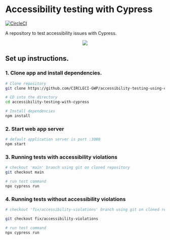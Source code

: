 # Accessibility testing with Cypress

[![CircleCI](https://dl.circleci.com/status-badge/img/gh/CIRCLECI-GWP/accessibility-testing-using-cypress/tree/fix%2Faccessibility-violations.svg?style=svg)](https://dl.circleci.com/status-badge/redirect/gh/CIRCLECI-GWP/accessibility-testing-using-cypress/tree/fix%2Faccessibility-violations)

A repository to test accessibility issues with Cypress.

<p align="center"><img src="https://avatars3.githubusercontent.com/u/59034516"></p>

## Set up instructions.

### 1. Clone app and install dependencies.

```bash
# Clone repository
git clone https://github.com/CIRCLECI-GWP/accessibility-testing-using-cypress

# CD into the directory
cd accessibility-testing-with-cypress

# Install dependencies
npm install
```

### 2. Start web app server

```bash
# default application server is port :3000
npm start
```

### 3. Running tests with accessibility violations

```bash
# checkout 'main' branch using git on cloned repository
git checkout main

# run test command
npx cypress run

```

### 4. Running tests without accessibility violations

```bash
# checkout 'fix/accessibility-violations' branch using git on cloned repository

git checkout fix/accessibility-violations

# run test command
npx cypress run
```
